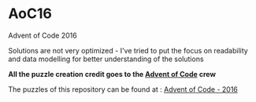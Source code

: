 # AoC16

Advent of Code 2016

Solutions are not very optimized - I've tried to put the focus on readability and data modelling for better understanding of the solutions

**All the puzzle creation credit goes to the [Advent of Code](https://adventofcode.com/) crew**

The puzzles of this repository can be found at : [Advent of Code - 2016](https://adventofcode.com/2016)
